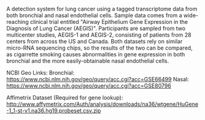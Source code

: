 A detection system for lung cancer using a tagged transcriptome data
from both bronchial and nasal endothelial cells.
Sample data comes from a wide-reaching clinical trial entitled
"Airway Epithelium Gene Expression in the Diagnosis of Lung Cancer (AEGIS)".
Participants are sampled from two multicenter studies,
AEGIS-1 and AEGIS-2,
consisting of patients from 28 centers from across the US and Canada.
Both datasets rely on similar micro-RNA sequencing chips,
so the results of the two can be compared,
as cigarrette smoking causes abnormalities in gene expression
in both bronchial and the more easily-obtainable nasal endothelial cells.

NCBI Geo Links:
Bronchial: 	https://www.ncbi.nlm.nih.gov/geo/query/acc.cgi?acc=GSE66499
Nasal: 		https://www.ncbi.nlm.nih.gov/geo/query/acc.cgi?acc=GSE80796

Affimetrix Dataset (Required for gene lookup):
http://www.affymetrix.com/Auth/analysis/downloads/na36/wtgene/HuGene-1_1-st-v1.na36.hg19.probeset.csv.zip
